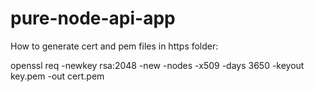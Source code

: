 # pure-node-api-app

How to generate cert and pem files in https folder:

openssl req -newkey rsa:2048 -new -nodes -x509 -days 3650 -keyout key.pem -out cert.pem